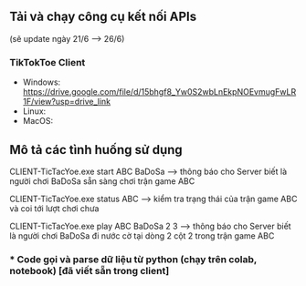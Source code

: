 
## Tải và chạy công cụ kết nối APIs
(sẽ update ngày 21/6 --> 26/6) 

### TikTokToe Client
- Windows:  https://drive.google.com/file/d/15bhgf8_Yw0S2wbLnEkpNOEvmugFwLR1F/view?usp=drive_link  
- Linux:  
- MacOS:  

## Mô tả các tình huống sử dụng

CLIENT-TicTacYoe.exe  start ABC BaDoSa
--> thông báo cho Server biết là người chơi BaDoSa sẵn sàng chơi trận game ABC 

CLIENT-TicTacYoe.exe  status ABC
--> kiểm tra trạng thái của trận game ABC và coi tới lượt chơi chưa 

CLIENT-TicTacYoe.exe  play ABC BaDoSa 2 3
--> thông báo cho Server biết là người chơi BaDoSa đi nước cờ tại dòng 2 cột 2 trong trận game ABC 

### * Code gọi và parse dữ liệu từ python (chạy trên colab, notebook) [đã viết sẵn trong client] 




